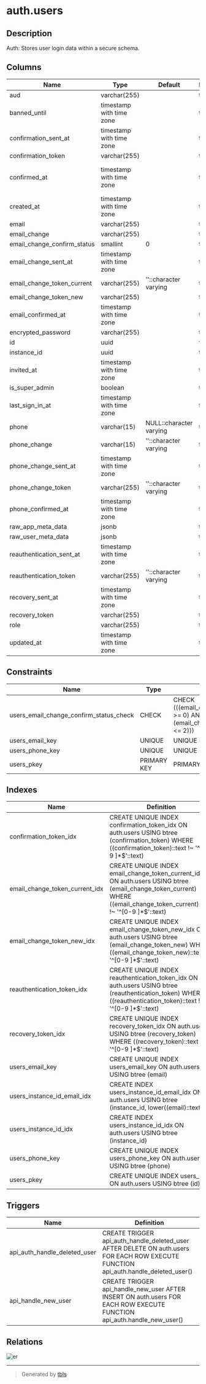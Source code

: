 # auth.users

## Description

Auth: Stores user login data within a secure schema.

## Columns

| Name | Type | Default | Nullable | Extra Definition | Children | Parents | Comment |
| ---- | ---- | ------- | -------- | ---------------- | -------- | ------- | ------- |
| aud | varchar(255) |  | true |  |  |  |  |
| banned_until | timestamp with time zone |  | true |  |  |  |  |
| confirmation_sent_at | timestamp with time zone |  | true |  |  |  |  |
| confirmation_token | varchar(255) |  | true |  |  |  |  |
| confirmed_at | timestamp with time zone |  | true | GENERATED ALWAYS AS LEAST(email_confirmed_at, phone_confirmed_at) STORED |  |  |  |
| created_at | timestamp with time zone |  | true |  |  |  |  |
| email | varchar(255) |  | true |  |  |  |  |
| email_change | varchar(255) |  | true |  |  |  |  |
| email_change_confirm_status | smallint | 0 | true |  |  |  |  |
| email_change_sent_at | timestamp with time zone |  | true |  |  |  |  |
| email_change_token_current | varchar(255) | ''::character varying | true |  |  |  |  |
| email_change_token_new | varchar(255) |  | true |  |  |  |  |
| email_confirmed_at | timestamp with time zone |  | true |  |  |  |  |
| encrypted_password | varchar(255) |  | true |  |  |  |  |
| id | uuid |  | false |  | [api_auth.user_config](api_auth.user_config.md) |  |  |
| instance_id | uuid |  | true |  |  |  |  |
| invited_at | timestamp with time zone |  | true |  |  |  |  |
| is_super_admin | boolean |  | true |  |  |  |  |
| last_sign_in_at | timestamp with time zone |  | true |  |  |  |  |
| phone | varchar(15) | NULL::character varying | true |  |  |  |  |
| phone_change | varchar(15) | ''::character varying | true |  |  |  |  |
| phone_change_sent_at | timestamp with time zone |  | true |  |  |  |  |
| phone_change_token | varchar(255) | ''::character varying | true |  |  |  |  |
| phone_confirmed_at | timestamp with time zone |  | true |  |  |  |  |
| raw_app_meta_data | jsonb |  | true |  |  |  |  |
| raw_user_meta_data | jsonb |  | true |  |  |  |  |
| reauthentication_sent_at | timestamp with time zone |  | true |  |  |  |  |
| reauthentication_token | varchar(255) | ''::character varying | true |  |  |  |  |
| recovery_sent_at | timestamp with time zone |  | true |  |  |  |  |
| recovery_token | varchar(255) |  | true |  |  |  |  |
| role | varchar(255) |  | true |  |  |  |  |
| updated_at | timestamp with time zone |  | true |  |  |  |  |

## Constraints

| Name | Type | Definition |
| ---- | ---- | ---------- |
| users_email_change_confirm_status_check | CHECK | CHECK (((email_change_confirm_status >= 0) AND (email_change_confirm_status <= 2))) |
| users_email_key | UNIQUE | UNIQUE (email) |
| users_phone_key | UNIQUE | UNIQUE (phone) |
| users_pkey | PRIMARY KEY | PRIMARY KEY (id) |

## Indexes

| Name | Definition |
| ---- | ---------- |
| confirmation_token_idx | CREATE UNIQUE INDEX confirmation_token_idx ON auth.users USING btree (confirmation_token) WHERE ((confirmation_token)::text !~ '^[0-9 ]*$'::text) |
| email_change_token_current_idx | CREATE UNIQUE INDEX email_change_token_current_idx ON auth.users USING btree (email_change_token_current) WHERE ((email_change_token_current)::text !~ '^[0-9 ]*$'::text) |
| email_change_token_new_idx | CREATE UNIQUE INDEX email_change_token_new_idx ON auth.users USING btree (email_change_token_new) WHERE ((email_change_token_new)::text !~ '^[0-9 ]*$'::text) |
| reauthentication_token_idx | CREATE UNIQUE INDEX reauthentication_token_idx ON auth.users USING btree (reauthentication_token) WHERE ((reauthentication_token)::text !~ '^[0-9 ]*$'::text) |
| recovery_token_idx | CREATE UNIQUE INDEX recovery_token_idx ON auth.users USING btree (recovery_token) WHERE ((recovery_token)::text !~ '^[0-9 ]*$'::text) |
| users_email_key | CREATE UNIQUE INDEX users_email_key ON auth.users USING btree (email) |
| users_instance_id_email_idx | CREATE INDEX users_instance_id_email_idx ON auth.users USING btree (instance_id, lower((email)::text)) |
| users_instance_id_idx | CREATE INDEX users_instance_id_idx ON auth.users USING btree (instance_id) |
| users_phone_key | CREATE UNIQUE INDEX users_phone_key ON auth.users USING btree (phone) |
| users_pkey | CREATE UNIQUE INDEX users_pkey ON auth.users USING btree (id) |

## Triggers

| Name | Definition |
| ---- | ---------- |
| api_auth_handle_deleted_user | CREATE TRIGGER api_auth_handle_deleted_user AFTER DELETE ON auth.users FOR EACH ROW EXECUTE FUNCTION api_auth.handle_deleted_user() |
| api_handle_new_user | CREATE TRIGGER api_handle_new_user AFTER INSERT ON auth.users FOR EACH ROW EXECUTE FUNCTION api_auth.handle_new_user() |

## Relations

![er](auth.users.png)

---

> Generated by [tbls](https://github.com/k1LoW/tbls)
